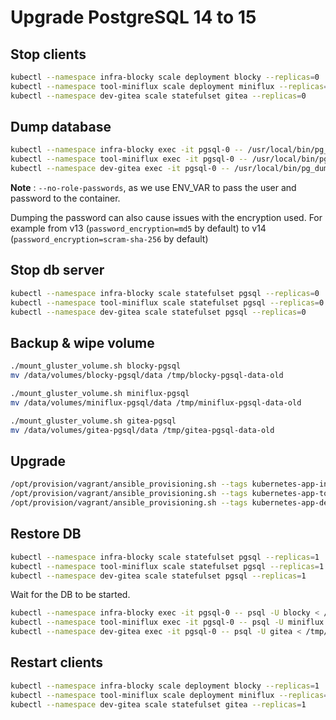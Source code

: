 
# Upgrade PostgreSQL 14 to 15

## Stop clients

```bash
kubectl --namespace infra-blocky scale deployment blocky --replicas=0
kubectl --namespace tool-miniflux scale deployment miniflux --replicas=0
kubectl --namespace dev-gitea scale statefulset gitea --replicas=0
```

## Dump database

```bash
kubectl --namespace infra-blocky exec -it pgsql-0 -- /usr/local/bin/pg_dumpall -U blocky --no-role-passwords > /tmp/blocky_dump.sql
kubectl --namespace tool-miniflux exec -it pgsql-0 -- /usr/local/bin/pg_dumpall -U miniflux --no-role-passwords > /tmp/miniflux_dump.sql
kubectl --namespace dev-gitea exec -it pgsql-0 -- /usr/local/bin/pg_dumpall -U gitea --no-role-passwords > /tmp/gitea_dump.sql
```

**Note** : `--no-role-passwords`, as we use ENV_VAR to pass the user and password to the container.

Dumping the password can also cause issues with the encryption used. For example from v13 (`password_encryption=md5` by default) to v14 (`password_encryption=scram-sha-256` by default)

## Stop db server

```bash
kubectl --namespace infra-blocky scale statefulset pgsql --replicas=0
kubectl --namespace tool-miniflux scale statefulset pgsql --replicas=0
kubectl --namespace dev-gitea scale statefulset pgsql --replicas=0
```

## Backup & wipe volume

```bash
./mount_gluster_volume.sh blocky-pgsql
mv /data/volumes/blocky-pgsql/data /tmp/blocky-pgsql-data-old

./mount_gluster_volume.sh miniflux-pgsql
mv /data/volumes/miniflux-pgsql/data /tmp/miniflux-pgsql-data-old

./mount_gluster_volume.sh gitea-pgsql
mv /data/volumes/gitea-pgsql/data /tmp/gitea-pgsql-data-old
```

## Upgrade

```bash
/opt/provision/vagrant/ansible_provisioning.sh --tags kubernetes-app-infra-blocky
/opt/provision/vagrant/ansible_provisioning.sh --tags kubernetes-app-tool-miniflux
/opt/provision/vagrant/ansible_provisioning.sh --tags kubernetes-app-dev-gitea
```

## Restore DB

```bash
kubectl --namespace infra-blocky scale statefulset pgsql --replicas=1
kubectl --namespace tool-miniflux scale statefulset pgsql --replicas=1
kubectl --namespace dev-gitea scale statefulset pgsql --replicas=1
```

Wait for the DB to be started.

```bash
kubectl --namespace infra-blocky exec -it pgsql-0 -- psql -U blocky < /tmp/blocky_dump.sql
kubectl --namespace tool-miniflux exec -it pgsql-0 -- psql -U miniflux < /tmp/miniflux_dump.sql
kubectl --namespace dev-gitea exec -it pgsql-0 -- psql -U gitea < /tmp/gitea_dump.sql
```

## Restart clients

```bash
kubectl --namespace infra-blocky scale deployment blocky --replicas=1
kubectl --namespace tool-miniflux scale deployment miniflux --replicas=1
kubectl --namespace dev-gitea scale statefulset gitea --replicas=1
```
